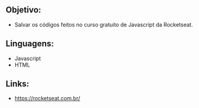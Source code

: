 ## Objetivo:
- Salvar os códigos feitos no curso gratuito de Javascript da Rocketseat.

## Linguagens:
- Javascript
- HTML

## Links:
- https://rocketseat.com.br/